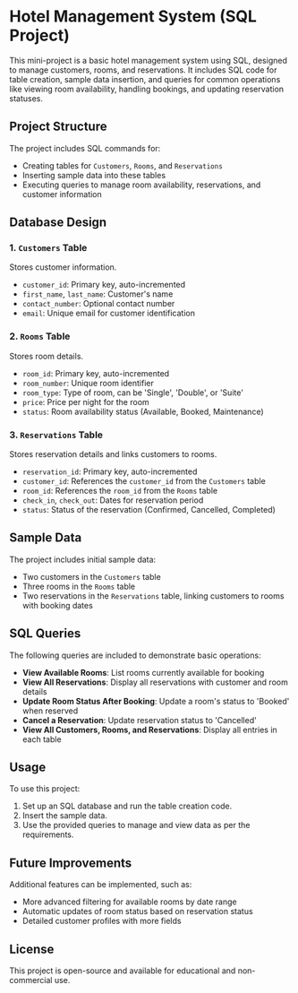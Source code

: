 # Hotel Management System (SQL Project)

This mini-project is a basic hotel management system using SQL, designed to manage customers, rooms, and reservations. It includes SQL code for table creation, sample data insertion, and queries for common operations like viewing room availability, handling bookings, and updating reservation statuses.

## Project Structure

The project includes SQL commands for:
- Creating tables for `Customers`, `Rooms`, and `Reservations`
- Inserting sample data into these tables
- Executing queries to manage room availability, reservations, and customer information

## Database Design

### 1. `Customers` Table
Stores customer information.
- `customer_id`: Primary key, auto-incremented
- `first_name`, `last_name`: Customer's name
- `contact_number`: Optional contact number
- `email`: Unique email for customer identification

### 2. `Rooms` Table
Stores room details.
- `room_id`: Primary key, auto-incremented
- `room_number`: Unique room identifier
- `room_type`: Type of room, can be 'Single', 'Double', or 'Suite'
- `price`: Price per night for the room
- `status`: Room availability status (Available, Booked, Maintenance)

### 3. `Reservations` Table
Stores reservation details and links customers to rooms.
- `reservation_id`: Primary key, auto-incremented
- `customer_id`: References the `customer_id` from the `Customers` table
- `room_id`: References the `room_id` from the `Rooms` table
- `check_in`, `check_out`: Dates for reservation period
- `status`: Status of the reservation (Confirmed, Cancelled, Completed)

## Sample Data

The project includes initial sample data:
- Two customers in the `Customers` table
- Three rooms in the `Rooms` table
- Two reservations in the `Reservations` table, linking customers to rooms with booking dates

## SQL Queries

The following queries are included to demonstrate basic operations:
- **View Available Rooms**: List rooms currently available for booking
- **View All Reservations**: Display all reservations with customer and room details
- **Update Room Status After Booking**: Update a room's status to 'Booked' when reserved
- **Cancel a Reservation**: Update reservation status to 'Cancelled'
- **View All Customers, Rooms, and Reservations**: Display all entries in each table

## Usage

To use this project:
1. Set up an SQL database and run the table creation code.
2. Insert the sample data.
3. Use the provided queries to manage and view data as per the requirements.

## Future Improvements

Additional features can be implemented, such as:
- More advanced filtering for available rooms by date range
- Automatic updates of room status based on reservation status
- Detailed customer profiles with more fields

## License

This project is open-source and available for educational and non-commercial use.

